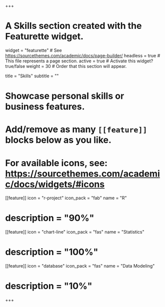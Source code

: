 +++
# A Skills section created with the Featurette widget.
widget = "featurette"  # See https://sourcethemes.com/academic/docs/page-builder/
headless = true  # This file represents a page section.
active = true  # Activate this widget? true/false
weight = 30  # Order that this section will appear.

title = "Skills"
subtitle = ""

# Showcase personal skills or business features.
# 
# Add/remove as many `[[feature]]` blocks below as you like.
# 
# For available icons, see: https://sourcethemes.com/academic/docs/widgets/#icons

[[feature]]
  icon = "r-project"
  icon_pack = "fab"
  name = "R"
#  description = "90%"
  
[[feature]]
  icon = "chart-line"
  icon_pack = "fas"
  name = "Statistics"
#  description = "100%"  
  
[[feature]]
  icon = "database"
  icon_pack = "fas"
  name = "Data Modeling"
#  description = "10%"

+++
